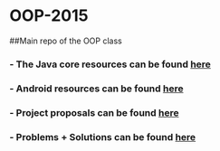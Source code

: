 # OOP-2015

##Main repo of the OOP class


### - The Java core resources can be found [here](https://github.com/OOP-2015-Sem1/OOP-2015/tree/master/Java)
### - Android resources can be found [here](https://github.com/OOP-2015-Sem1/OOP-2015/tree/master/Android)
### - Project proposals can be found [here](https://github.com/OOP-2015-Sem1/OOP-2015/tree/master/Projects)
### - Problems + Solutions can be found [here](https://github.com/OOP-2015-Sem1/OOP-2015/tree/master/Problems%20-%20Solutions)